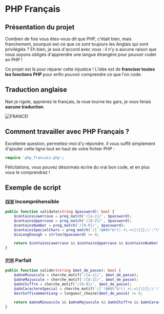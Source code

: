 # PHP Français

## Présentation du projet

Combien de fois vous êtes-vous dit que PHP, c'était bien, mais franchement, pourquoi est-ce que ce sont toujours les Anglais qui sont privilégiés ? Eh bien, je suis d'accord avec vous : il n'y a aucune raison que nous soyons obligés d'apprendre une langue étrangère pour pouvoir coder en PHP !

Ce projet est là pour réparer cette injustice ! L'idée est de **franciser toutes les fonctions PHP** pour enfin pouvoir comprendre ce que l'on code.

## Traduction anglaise

Nan je rigole, apprenez le français, la roue tourne les gars, je vous ferais **aucune traduction**.

![FRANCE!](https://hugelolcdn.com/i/532921.jpg "FRANCE")

## Comment travailler avec PHP Français ?

Excellente question, permettez-moi d'y répondre. Il vous suffit simplement d'ajouter cette ligne tout en haut de votre fichier PHP : 

```php 
require 'php_francais.php';
```

Félicitations, vous pouvez désormais écrire du vrai bon code, et en plus vous le comprendrez !

## Exemple de script

### 🇬🇧 Incompréhensible

```php 
public function validate(string $password): bool {
    $containsLowercase = preg_match('/[a-z]/', $password);
    $containsUppercase = preg_match('/[A-Z]/', $password);
    $containsNumber = preg_match('/[0-9]/', $password);
    $containsSpecialChars = preg_match('/[`!@#$%^&*()_+\-=\[\]{};\':"\\|,.<>\/?~]/', $password);
    $isLongEnough = strlen($password) >= 8;

    return $containsLowercase && $containsUppercase && $containsNumber && $containsSpecialChars && $isLongEnough;
}
```

### 🇫🇷 Parfait

```php 
public function valider(string $mot_de_passe): bool {
    $aUneMinuscule = cherche_motif('/[a-z]/', $mot_de_passe);
    $aUneMajuscule = cherche_motif('/[A-Z]/', $mot_de_passe);
    $aUnChiffre = cherche_motif('/[0-9]/', $mot_de_passe);
    $aUnCaractereSpecial = cherche_motif('/[`!@#$%^&*()_+\-=\[\]{};\':"\\|,.<>\/?~]/', $mot_de_passe);
    $estSuffisammentLong = longueur_chaine($mot_de_passe) >= 8;

    return $aUneMinuscule && $aUneMajuscule && $aUnChiffre && $aUnCaractereSpecial && $estSuffisammentLong;
}
```